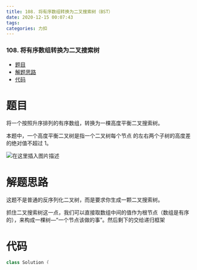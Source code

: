 ```yaml
---
title: 108. 将有序数组转换为二叉搜索树（BST）
date: 2020-12-15 00:07:43
tags: 
categories: 力扣
---
```


<!--more-->

### 108\. 将有序数组转换为二叉搜索树

- [题目](#_2)
- [解题思路](#_8)
- [代码](#_13)

# 题目

将一个按照升序排列的有序数组，转换为一棵高度平衡二叉搜索树。

本题中，一个高度平衡二叉树是指一个二叉树每个节点 的左右两个子树的高度差的绝对值不超过 1。

![在这里插入图片描述](https://img-blog.csdnimg.cn/20201215000604561.png?x-oss-process=image/watermark,type_ZmFuZ3poZW5naGVpdGk,shadow_10,text_aHR0cHM6Ly9ibG9nLmNzZG4ubmV0L3FxXzIxMDQwNTU5,size_16,color_FFFFFF,t_70)

# 解题思路

这题不是普通的反序列化二叉树，而是要求你生成一颗二叉搜索树。

抓住二叉搜索树这一点，我们可以直接取数组中间的值作为根节点（数组是有序的），来构成一棵树—“一个节点该做的事”。然后剩下的交给递归框架

# 代码

```java
class Solution {
    public TreeNode sortedArrayToBST(int[] nums) {
        return dfs(nums, 0, nums.length - 1);
    }

    private TreeNode dfs(int[] nums, int lo, int hi) {
        if (lo > hi) {
            return null;
        } 
        // 以升序数组的中间元素作为根节点 root。
        int mid = lo + (hi - lo) / 2;
        TreeNode root = new TreeNode(nums[mid]);
        // 递归的构建 root 的左子树与右子树。
        root.left = dfs(nums, lo, mid - 1);
        root.right = dfs(nums, mid + 1, hi); 
        return root;
    }
}
```